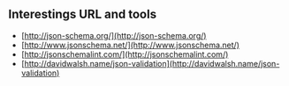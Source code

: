 ## Interestings URL and tools

* [http://json-schema.org/](http://json-schema.org/)
* [http://www.jsonschema.net/](http://www.jsonschema.net/)
* [http://jsonschemalint.com/](http://jsonschemalint.com/)
* [http://davidwalsh.name/json-validation](http://davidwalsh.name/json-validation)
 
